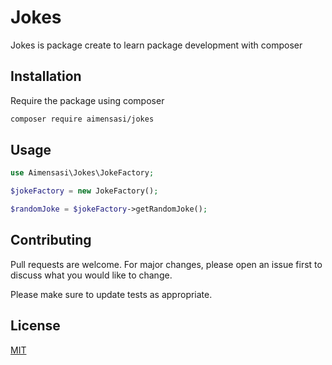 # Jokes

Jokes is package create to learn package development with composer

## Installation

Require the package using composer

```bash
composer require aimensasi/jokes
```

## Usage

```php
use Aimensasi\Jokes\JokeFactory;

$jokeFactory = new JokeFactory();

$randomJoke = $jokeFactory->getRandomJoke();
```

## Contributing
Pull requests are welcome. For major changes, please open an issue first to discuss what you would like to change.

Please make sure to update tests as appropriate.

## License
[MIT](./LICENSE.md)
